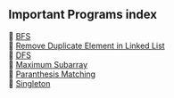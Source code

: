 ## Important Programs index

📜 [BFS](BFS.md) <br/>
📜 [Remove Duplicate Element in Linked List](RemoveDuplicateLinkedList.md) <br/>
📜 [DFS](DFS.md) <br/>
📜 [Maximum Subarray](maxSubarray.md) <br/>
📜 [Paranthesis Matching](ParanthesisMatching.md) <br/>
📜 [Singleton](Singleton.md) <br/>